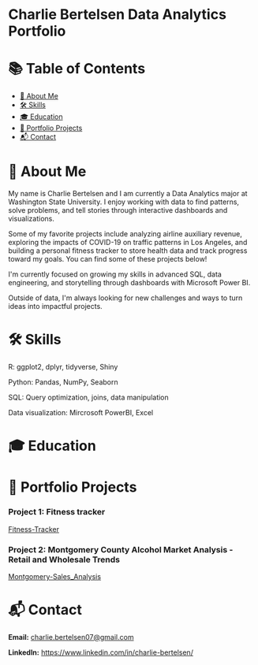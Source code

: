 # Charlie Bertelsen Data Analytics Portfolio

# 📚 Table of Contents
- [📖 About Me](#about-me)
- [🛠️ Skills](#skills)
- [🎓 Education](#education)
- [📂 Portfolio Projects](#portfolio-projects)
- [📬 Contact](#contact)

# 📖 About Me

My name is Charlie Bertelsen and I am currently a Data Analytics major at Washington State University. I enjoy working with data to find patterns, solve problems, and tell stories through interactive dashboards and visualizations.

Some of my favorite projects include analyzing airline auxiliary revenue, exploring the impacts of COVID-19 on traffic patterns in Los Angeles, and building a personal fitness tracker to store health data and track progress toward my goals. You can find some of these projects below!

I'm currently focused on growing my skills in advanced SQL, data engineering, and storytelling through dashboards with Microsoft Power BI.

Outside of data, I'm always looking for new challenges and ways to turn ideas into impactful projects.


# 🛠️ Skills

R: ggplot2, dplyr, tidyverse, Shiny 

Python: Pandas, NumPy, Seaborn 

SQL: Query optimization, joins, data manipulation 

Data visualization: Mircrosoft PowerBI, Excel

# 🎓 Education


# 📂 Portfolio Projects

### Project 1: Fitness tracker

[Fitness-Tracker](https://github.com/charlie-bertelsen/Fitness-Tracker)

### Project 2: Montgomery County Alcohol Market Analysis - Retail and Wholesale Trends

[Montgomery-Sales_Analysis](https://github.com/charlie-bertelsen/Montgomery-Sales-Analysis )



# 📬 Contact

**Email:** charlie.bertelsen07@gmail.com

**LinkedIn:** https://www.linkedin.com/in/charlie-bertelsen/
